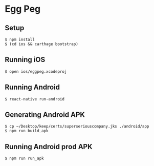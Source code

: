 # Egg Peg

## Setup

    $ npm install
    $ (cd ios && carthage bootstrap)

## Running iOS

    $ open ios/eggpeg.xcodeproj

## Running Android

    $ react-native run-android

## Generating Android APK

    $ cp ~/Desktop/keep/certs/superseriouscompany.jks ./android/app
    $ npm run build_apk

## Running Android prod APK

    $ npm run run_apk

